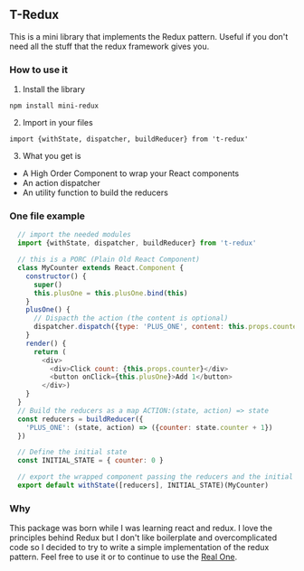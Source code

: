 ## T-Redux

This is a mini library that implements the Redux pattern.
Useful if you don't need all the stuff that the redux framework gives you.

### How to use it
1) Install the library
  ```
  npm install mini-redux
  ```

2) Import in your files
  ```
  import {withState, dispatcher, buildReducer} from 't-redux'
  ```

3) What you get is
  - A High Order Component to wrap your React components
  - An action dispatcher
  - An utility function to build the reducers

### One file example

  ```javascript
    // import the needed modules
    import {withState, dispatcher, buildReducer} from 't-redux'

    // this is a PORC (Plain Old React Component)
    class MyCounter extends React.Component {
      constructor() {
        super()
        this.plusOne = this.plusOne.bind(this)
      }
      plusOne() {
        // Dispacth the action (the content is optional)
        dispatcher.dispatch({type: 'PLUS_ONE', content: this.props.counter})
      }
      render() {
        return (
          <div>
            <div>Click count: {this.props.counter}</div>
            <button onClick={this.plusOne}>Add 1</button>
          </div>)
      }
    }
    // Build the reducers as a map ACTION:(state, action) => state
    const reducers = buildReducer({
      'PLUS_ONE': (state, action) => ({counter: state.counter + 1})
    })

    // Define the initial state
    const INITIAL_STATE = { counter: 0 }

    // export the wrapped component passing the reducers and the initial state
    export default withState([reducers], INITIAL_STATE)(MyCounter)
  ```

### Why
This package was born while I was learning react and redux. I love the principles behind Redux but I don't like boilerplate and overcomplicated code so I decided to try to write a simple implementation of the redux pattern.
Feel free to use it or to continue to use the [Real One](https://github.com/reactjs/redux).
